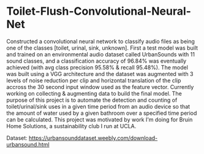 # Toilet-Flush-Convolutional-Neural-Net

Constructed a convolutional neural network to classify audio files as being one of 
the classes [toilet, urinal, sink, unknown].  First a test model was built and trained 
on an environmental audio dataset called UrbanSounds with 11 sound classes, and a 
classification accuracy of 96.84% was eventually achieved (with avg class precision 95.58% 
& recall 95.48%).  The model was built using a VGG architecture and the dataset was 
augmented with 3 levels of noise reduction per clip and horizontal translation of the 
clip accross the 30 second input window used as the feature vector.  Currently working 
on collecting &amp; augmenting data to build the final model.  The purpose of this 
project is to automate the detection and counting of toilet/urinal/sink uses in a given 
time period from an audio device so that the amount of water used by a given bathroom 
over a specified time period can be calculated. This project was motivated by work I'm 
doing for Bruin Home Solutions, a sustainability club I run at UCLA.  

Dataset: https://urbansounddataset.weebly.com/download-urbansound.html
